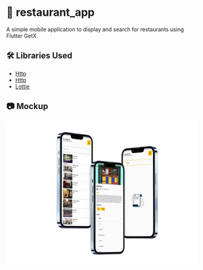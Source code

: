 # 🍔 restaurant_app
A simple mobile application to display and search for restaurants using Flutter GetX.

## :hammer_and_wrench: Libraries Used
- [Http](https://pub.dev/packages/http)
- [Http](https://pub.dev/packages/get)
- [Lottie](https://pub.dev/packages/lottie)

## :camera: Mockup
<img src="https://github.com/faishal2727/Restaurant-App/blob/main/mockup/myMockup.png" width=1000/>
